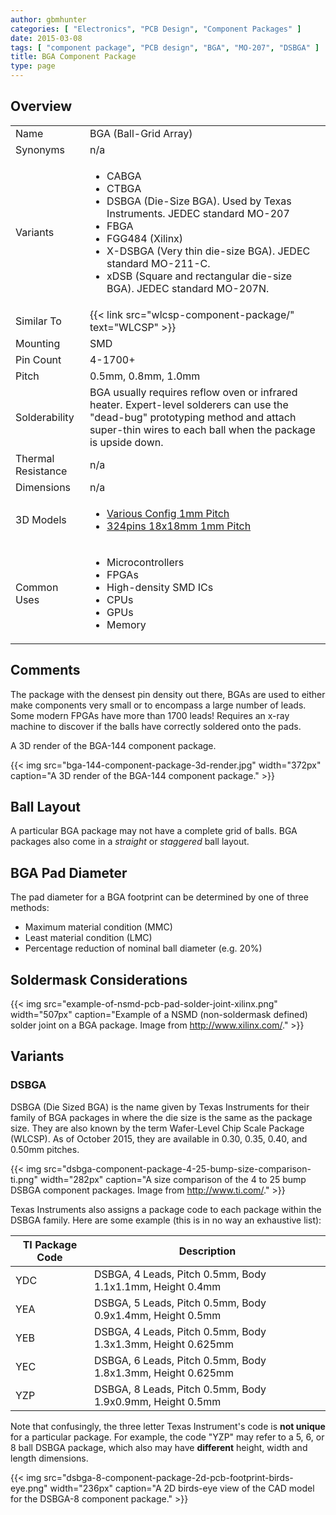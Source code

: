 ```yaml
---
author: gbmhunter
categories: [ "Electronics", "PCB Design", "Component Packages" ]
date: 2015-03-08
tags: [ "component package", "PCB design", "BGA", "MO-207", "DSBGA" ]
title: BGA Component Package
type: page
---
```


## Overview

<table>
<tbody>
<tr>
  <td>Name</td>
  <td>BGA (Ball-Grid Array)</td>
</tr>
<tr>
  <td>Synonyms</td>
  <td >n/a</td>
</tr>
<tr>
  <td>Variants</td>
  <td>
    <ul>
      <li>CABGA</li>
      <li>CTBGA</li>
      <li>DSBGA (Die-Size BGA). Used by Texas Instruments. JEDEC standard MO-207</li>
      <li>FBGA</li>
      <li>FGG484 (Xilinx)</li>
      <li>X-DSBGA (Very thin die-size BGA). JEDEC standard MO-211-C.</li>
      <li>xDSB (Square and rectangular die-size BGA). JEDEC standard MO-207N.</li>
    </ul>
  </td>
</tr>
<tr>
<td>Similar To</td>
<td>{{< link src="wlcsp-component-package/" text="WLCSP" >}}</td>
</tr>
<tr>
<td>Mounting</td>
<td>SMD</td>
</tr>
<tr >
<td >Pin Count</td>
<td >4-1700+</td>
</tr>
<tr>
<td>Pitch</td>
<td>0.5mm, 0.8mm, 1.0mm</td>
</tr>
<tr>
<td>Solderability</td>
<td>BGA usually requires reflow oven or infrared heater. Expert-level solderers can use the "dead-bug" prototyping method and attach super-thin wires to each ball when the package is upside down.</td>
</tr>
<tr>
<td>Thermal Resistance</td>
<td>n/a</td>
</tr>
<tr>
<td>Dimensions</td>
<td>n/a</td>
</tr>
<tr>
<td>3D Models</td>
<td>
  <ul>
    <li><a href="http://www.3dcontentcentral.com/secure/download-model.aspx?catalogid=171&amp;id=215083">Various Config 1mm Pitch</a></li>
    <li><a href="http://www.3dcontentcentral.com/secure/download-model.aspx?catalogid=171&amp;id=363398">324pins 18x18mm 1mm Pitch</a></li>
  </ul>
</td>
</tr>
<tr>
<td>Common Uses</td>
<td>
  <ul>
    <li>Microcontrollers</li>
    <li>FPGAs</li>
    <li>High-density SMD ICs</li>
    <li>CPUs</li>
    <li>GPUs</li>
    <li>Memory</li>
  </ul>
</td>
</tr></tbody></table>

## Comments

The package with the densest pin density out there, BGAs are used to either make components very small or to encompass a large number of leads. Some modern FPGAs have more than 1700 leads! Requires an x-ray machine to discover if the balls have correctly soldered onto the pads.

A 3D render of the BGA-144 component package.

{{< img src="bga-144-component-package-3d-render.jpg" width="372px" caption="A 3D render of the BGA-144 component package."  >}}

## Ball Layout

A particular BGA package may not have a complete grid of balls. BGA packages also come in a _straight_ or _staggered_ ball layout.

## BGA Pad Diameter

The pad diameter for a BGA footprint can be determined by one of three methods:

* Maximum material condition (MMC)
* Least material condition (LMC)
* Percentage reduction of nominal ball diameter (e.g. 20%)

## Soldermask Considerations

{{< img src="example-of-nsmd-pcb-pad-solder-joint-xilinx.png" width="507px" caption="Example of a NSMD (non-soldermask defined) solder joint on a BGA package. Image from http://www.xilinx.com/."  >}}

## Variants

### DSBGA

DSBGA (Die Sized BGA) is the name given by Texas Instruments for their family of BGA packages in where the die size is the same as the package size. They are also known by the term Wafer-Level Chip Scale Package (WLCSP). As of October 2015, they are available in 0.30, 0.35, 0.40, and 0.50mm pitches. 

{{< img src="dsbga-component-package-4-25-bump-size-comparison-ti.png" width="282px" caption="A size comparison of the 4 to 25 bump DSBGA component packages. Image from http://www.ti.com/."  >}}

Texas Instruments also assigns a package code to each package within the DSBGA family. Here are some example (this is in no way an exhaustive list):

<table>
  <thead>
    <tr>
      <th>TI Package Code</th>
      <th>Description</th>
    </tr>
  </thead>
  <tbody>
    <tr>
      <td>YDC</td>
      <td>DSBGA, 4 Leads, Pitch 0.5mm, Body 1.1x1.1mm, Height 0.4mm</td>
    </tr>
    <tr>
      <td>YEA</td>
      <td>DSBGA, 5 Leads, Pitch 0.5mm, Body 0.9x1.4mm, Height 0.5mm</td>
    </tr>
    <tr>
      <td>YEB</td>
      <td>DSBGA, 4 Leads, Pitch 0.5mm, Body 1.3x1.3mm, Height 0.625mm</td>
    </tr>
    <tr>
      <td>YEC</td>
      <td>DSBGA, 6 Leads, Pitch 0.5mm, Body 1.8x1.3mm, Height 0.625mm</td>
    </tr>
    <tr>
      <td>YZP</td>
      <td>DSBGA, 8 Leads, Pitch 0.5mm, Body 1.9x0.9mm, Height 0.5mm</td>
    </tr>
  </tbody>
</table>

Note that confusingly, the three letter Texas Instrument's code is **not unique** for a particular package. For example, the code "YZP" may refer to a 5, 6, or 8 ball DSBGA package, which also may have **different** height, width and length dimensions. 

{{< img src="dsbga-8-component-package-2d-pcb-footprint-birds-eye.png" width="236px" caption="A 2D birds-eye view of the CAD model for the DSBGA-8 component package."  >}}
